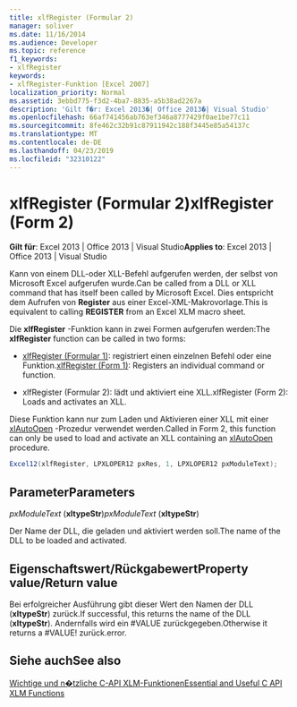 ```yaml
---
title: xlfRegister (Formular 2)
manager: soliver
ms.date: 11/16/2014
ms.audience: Developer
ms.topic: reference
f1_keywords:
- xlfRegister
keywords:
- xlfRegister-Funktion [Excel 2007]
localization_priority: Normal
ms.assetid: 3ebbd775-f3d2-4ba7-8835-a5b38ad2267a
description: 'Gilt f�r: Excel 2013�| Office 2013�| Visual Studio'
ms.openlocfilehash: 66af741456ab763ef346a8777429f0ae1be77c11
ms.sourcegitcommit: 8fe462c32b91c87911942c188f3445e85a54137c
ms.translationtype: MT
ms.contentlocale: de-DE
ms.lasthandoff: 04/23/2019
ms.locfileid: "32310122"
---
```

# <a name="xlfregister-form-2"></a><span data-ttu-id="d6b45-104">xlfRegister (Formular 2)</span><span class="sxs-lookup"><span data-stu-id="d6b45-104">xlfRegister (Form 2)</span></span>

 <span data-ttu-id="d6b45-105">**Gilt für**: Excel 2013 | Office 2013 | Visual Studio</span><span class="sxs-lookup"><span data-stu-id="d6b45-105">**Applies to**: Excel 2013 | Office 2013 | Visual Studio</span></span> 
  
<span data-ttu-id="d6b45-106">Kann von einem DLL-oder XLL-Befehl aufgerufen werden, der selbst von Microsoft Excel aufgerufen wurde.</span><span class="sxs-lookup"><span data-stu-id="d6b45-106">Can be called from a DLL or XLL command that has itself been called by Microsoft Excel.</span></span> <span data-ttu-id="d6b45-107">Dies entspricht dem Aufrufen von **Register** aus einer Excel-XML-Makrovorlage.</span><span class="sxs-lookup"><span data-stu-id="d6b45-107">This is equivalent to calling **REGISTER** from an Excel XLM macro sheet.</span></span> 
  
<span data-ttu-id="d6b45-108">Die **xlfRegister** -Funktion kann in zwei Formen aufgerufen werden:</span><span class="sxs-lookup"><span data-stu-id="d6b45-108">The **xlfRegister** function can be called in two forms:</span></span> 
  
- <span data-ttu-id="d6b45-109">[xlfRegister (Formular 1)](xlfregister-form-1.md): registriert einen einzelnen Befehl oder eine Funktion.</span><span class="sxs-lookup"><span data-stu-id="d6b45-109">[xlfRegister (Form 1)](xlfregister-form-1.md): Registers an individual command or function.</span></span>
    
- <span data-ttu-id="d6b45-110">xlfRegister (Formular 2): lädt und aktiviert eine XLL.</span><span class="sxs-lookup"><span data-stu-id="d6b45-110">xlfRegister (Form 2): Loads and activates an XLL.</span></span>
    
<span data-ttu-id="d6b45-111">Diese Funktion kann nur zum Laden und Aktivieren einer XLL mit einer [xlAutoOpen](xlautoopen.md) -Prozedur verwendet werden.</span><span class="sxs-lookup"><span data-stu-id="d6b45-111">Called in Form 2, this function can only be used to load and activate an XLL containing an [xlAutoOpen](xlautoopen.md) procedure.</span></span> 
  
```cs
Excel12(xlfRegister, LPXLOPER12 pxRes, 1, LPXLOPER12 pxModuleText);
```

## <a name="parameters"></a><span data-ttu-id="d6b45-112">Parameter</span><span class="sxs-lookup"><span data-stu-id="d6b45-112">Parameters</span></span>

 <span data-ttu-id="d6b45-113">_pxModuleText_ (**xltypeStr**)</span><span class="sxs-lookup"><span data-stu-id="d6b45-113">_pxModuleText_ (**xltypeStr**)</span></span>
  
<span data-ttu-id="d6b45-114">Der Name der DLL, die geladen und aktiviert werden soll.</span><span class="sxs-lookup"><span data-stu-id="d6b45-114">The name of the DLL to be loaded and activated.</span></span>
  
## <a name="property-valuereturn-value"></a><span data-ttu-id="d6b45-115">Eigenschaftswert/Rückgabewert</span><span class="sxs-lookup"><span data-stu-id="d6b45-115">Property value/Return value</span></span>

<span data-ttu-id="d6b45-116">Bei erfolgreicher Ausführung gibt dieser Wert den Namen der DLL (**xltypeStr**) zurück.</span><span class="sxs-lookup"><span data-stu-id="d6b45-116">If successful, this returns the name of the DLL (**xltypeStr**).</span></span> <span data-ttu-id="d6b45-117">Andernfalls wird ein #VALUE zurückgegeben.</span><span class="sxs-lookup"><span data-stu-id="d6b45-117">Otherwise it returns a #VALUE!</span></span> <span data-ttu-id="d6b45-118">zurück.</span><span class="sxs-lookup"><span data-stu-id="d6b45-118">error.</span></span>
  
## <a name="see-also"></a><span data-ttu-id="d6b45-119">Siehe auch</span><span class="sxs-lookup"><span data-stu-id="d6b45-119">See also</span></span>



[<span data-ttu-id="d6b45-120">Wichtige und n�tzliche C-API XLM-Funktionen</span><span class="sxs-lookup"><span data-stu-id="d6b45-120">Essential and Useful C API XLM Functions</span></span>](essential-and-useful-c-api-xlm-functions.md)

